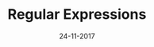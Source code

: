 ---
title: "Regular Expressions"

excerpt: "A repo on regular expressions and solutions to RegexCrossword"

date: 24-11-2017

link: https://github.com/deepaksood619/RegexCrossword

header:
  teaser: /assets/images/regex-th.jpg
---